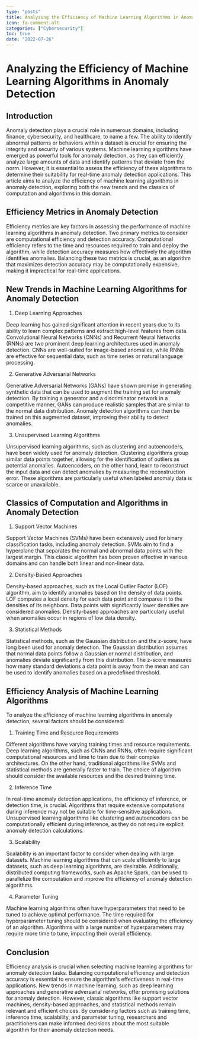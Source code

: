 ```yaml
---
type: "posts"
title: Analyzing the Efficiency of Machine Learning Algorithms in Anomaly Detection
icon: fa-comment-alt
categories: ["Cybersecurity"]
toc: true
date: "2022-07-26"
---
```




# Analyzing the Efficiency of Machine Learning Algorithms in Anomaly Detection

## Introduction

Anomaly detection plays a crucial role in numerous domains, including finance, cybersecurity, and healthcare, to name a few. The ability to identify abnormal patterns or behaviors within a dataset is crucial for ensuring the integrity and security of various systems. Machine learning algorithms have emerged as powerful tools for anomaly detection, as they can efficiently analyze large amounts of data and identify patterns that deviate from the norm. However, it is essential to assess the efficiency of these algorithms to determine their suitability for real-time anomaly detection applications. This article aims to analyze the efficiency of machine learning algorithms in anomaly detection, exploring both the new trends and the classics of computation and algorithms in this domain.

## Efficiency Metrics in Anomaly Detection

Efficiency metrics are key factors in assessing the performance of machine learning algorithms in anomaly detection. Two primary metrics to consider are computational efficiency and detection accuracy. Computational efficiency refers to the time and resources required to train and deploy the algorithm, while detection accuracy measures how effectively the algorithm identifies anomalies. Balancing these two metrics is crucial, as an algorithm that maximizes detection accuracy may be computationally expensive, making it impractical for real-time applications.

## New Trends in Machine Learning Algorithms for Anomaly Detection

1. Deep Learning Approaches

Deep learning has gained significant attention in recent years due to its ability to learn complex patterns and extract high-level features from data. Convolutional Neural Networks (CNNs) and Recurrent Neural Networks (RNNs) are two prominent deep learning architectures used in anomaly detection. CNNs are well-suited for image-based anomalies, while RNNs are effective for sequential data, such as time series or natural language processing.

2. Generative Adversarial Networks

Generative Adversarial Networks (GANs) have shown promise in generating synthetic data that can be used to augment the training set for anomaly detection. By training a generator and a discriminator network in a competitive manner, GANs can produce realistic samples that are similar to the normal data distribution. Anomaly detection algorithms can then be trained on this augmented dataset, improving their ability to detect anomalies.

3. Unsupervised Learning Algorithms

Unsupervised learning algorithms, such as clustering and autoencoders, have been widely used for anomaly detection. Clustering algorithms group similar data points together, allowing for the identification of outliers as potential anomalies. Autoencoders, on the other hand, learn to reconstruct the input data and can detect anomalies by measuring the reconstruction error. These algorithms are particularly useful when labeled anomaly data is scarce or unavailable.

## Classics of Computation and Algorithms in Anomaly Detection

1. Support Vector Machines

Support Vector Machines (SVMs) have been extensively used for binary classification tasks, including anomaly detection. SVMs aim to find a hyperplane that separates the normal and abnormal data points with the largest margin. This classic algorithm has been proven effective in various domains and can handle both linear and non-linear data.

2. Density-Based Approaches

Density-based approaches, such as the Local Outlier Factor (LOF) algorithm, aim to identify anomalies based on the density of data points. LOF computes a local density for each data point and compares it to the densities of its neighbors. Data points with significantly lower densities are considered anomalies. Density-based approaches are particularly useful when anomalies occur in regions of low data density.

3. Statistical Methods

Statistical methods, such as the Gaussian distribution and the z-score, have long been used for anomaly detection. The Gaussian distribution assumes that normal data points follow a Gaussian or normal distribution, and anomalies deviate significantly from this distribution. The z-score measures how many standard deviations a data point is away from the mean and can be used to identify anomalies based on a predefined threshold.

## Efficiency Analysis of Machine Learning Algorithms

To analyze the efficiency of machine learning algorithms in anomaly detection, several factors should be considered:

1. Training Time and Resource Requirements

Different algorithms have varying training times and resource requirements. Deep learning algorithms, such as CNNs and RNNs, often require significant computational resources and time to train due to their complex architectures. On the other hand, traditional algorithms like SVMs and statistical methods are generally faster to train. The choice of algorithm should consider the available resources and the desired training time.

2. Inference Time

In real-time anomaly detection applications, the efficiency of inference, or detection time, is crucial. Algorithms that require extensive computations during inference may not be suitable for time-sensitive applications. Unsupervised learning algorithms like clustering and autoencoders can be computationally efficient during inference, as they do not require explicit anomaly detection calculations.

3. Scalability

Scalability is an important factor to consider when dealing with large datasets. Machine learning algorithms that can scale efficiently to large datasets, such as deep learning algorithms, are desirable. Additionally, distributed computing frameworks, such as Apache Spark, can be used to parallelize the computation and improve the efficiency of anomaly detection algorithms.

4. Parameter Tuning

Machine learning algorithms often have hyperparameters that need to be tuned to achieve optimal performance. The time required for hyperparameter tuning should be considered when evaluating the efficiency of an algorithm. Algorithms with a large number of hyperparameters may require more time to tune, impacting their overall efficiency.

## Conclusion

Efficiency analysis is crucial when selecting machine learning algorithms for anomaly detection tasks. Balancing computational efficiency and detection accuracy is essential to ensure the algorithm's effectiveness in real-time applications. New trends in machine learning, such as deep learning approaches and generative adversarial networks, offer promising solutions for anomaly detection. However, classic algorithms like support vector machines, density-based approaches, and statistical methods remain relevant and efficient choices. By considering factors such as training time, inference time, scalability, and parameter tuning, researchers and practitioners can make informed decisions about the most suitable algorithm for their anomaly detection needs.